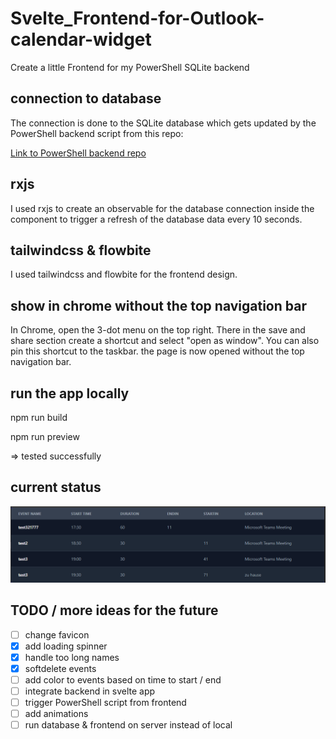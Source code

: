 # Svelte_Frontend-for-Outlook-calendar-widget

Create a little Frontend for my PowerShell SQLite backend

## connection to database

The connection is done to the SQLite database which gets updated by the PowerShell backend script from this repo:

[Link to PowerShell backend repo](https://github.com/golfomania/PowerShell_OutlookCalendarEventsWidget)

## rxjs

I used rxjs to create an observable for the database connection inside the component to trigger a refresh of the database data every 10 seconds.

## tailwindcss & flowbite

I used tailwindcss and flowbite for the frontend design.

## show in chrome without the top navigation bar

In Chrome, open the 3-dot menu on the top right.
There in the save and share section create a shortcut and select "open as window".
You can also pin this shortcut to the taskbar.
the page is now opened without the top navigation bar.

## run the app locally

npm run build

npm run preview

=> tested successfully

## current status

![Alt text](image.png)

## TODO / more ideas for the future

- [ ] change favicon
- [x] add loading spinner
- [x] handle too long names
- [x] softdelete events
- [ ] add color to events based on time to start / end
- [ ] integrate backend in svelte app
- [ ] trigger PowerShell script from frontend
- [ ] add animations
- [ ] run database & frontend on server instead of local

